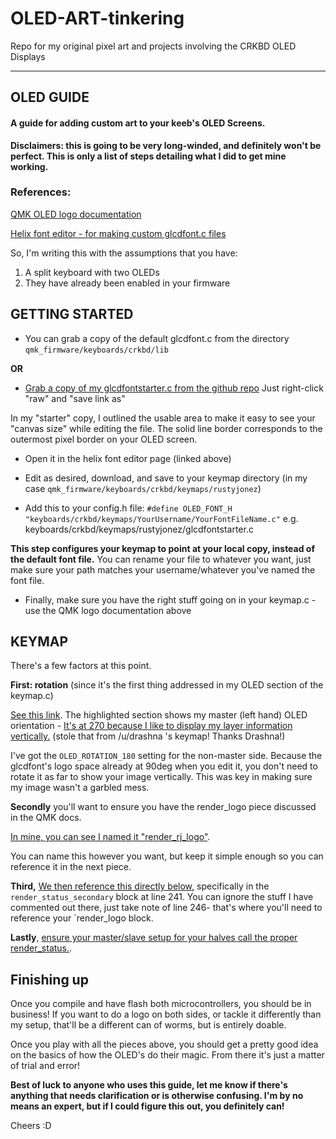 # OLED-ART-tinkering
Repo for my original pixel art and projects involving the CRKBD OLED Displays

--- 

## OLED GUIDE
#### A guide for adding custom art to your keeb's OLED Screens.

**Disclaimers: this is going to be very long-winded, and definitely won't be perfect. This is only a list of steps detailing what I did to get mine working.**


### References:

[QMK OLED logo documentation](https://docs.qmk.fm/#/feature_oled_driver?id=logo-example)

[Helix font editor - for making custom glcdfont.c files](https://helixfonteditor.netlify.com/)


So, I'm writing this with the assumptions that you have:

1. A split keyboard with two OLEDs
2. They have already been enabled in your firmware

## GETTING STARTED

* You can grab a copy of the default glcdfont.c from the directory `qmk_firmware/keyboards/crkbd/lib`

**OR**

* [Grab a copy of my glcdfontstarter.c from the github repo](https://github.com/RustyJonez/OLED-ART-tinkering/blob/master/glcdfontstarter)
Just right-click "raw" and "save link as"

In my "starter" copy, I outlined the usable area to make it easy to see your "canvas size" while editing the file. The solid line border corresponds to the outermost pixel border on your OLED screen.

* Open it in the helix font editor page (linked above)
* Edit as desired, download, and save to your keymap directory (in my case `qmk_firmware/keyboards/crkbd/keymaps/rustyjonez`)



* Add this to your config.h file:
`#define OLED_FONT_H "keyboards/crkbd/keymaps/YourUsername/YourFontFileName.c"`
e.g. keyboards/crkbd/keymaps/rustyjonez/glcdfontstarter.c

**This step configures your keymap to point at your local copy, instead of the default font file.**
You can rename your file to whatever you want, just make sure your path matches your username/whatever you've named the font file.




* Finally, make sure you have the right stuff going on in your keymap.c - use the QMK logo documentation above

## KEYMAP

There's a few factors at this point.



**First: rotation** (since it's the first thing addressed in my OLED section of the keymap.c)

[See this link](https://gist.github.com/RustyJonez/52afc16c260ee669702dec846b1967c5#file-keymap-c-L141-L148). The highlighted section shows my master (left hand) OLED orientation - [It's at 270 because I like to display my layer information vertically.](https://i.imgur.com/7IX04iH.jpg) (stole that from /u/drashna 's keymap! Thanks Drashna!)

I've got the `OLED_ROTATION_180` setting for the non-master side. Because the glcdfont's logo space already at 90deg when you edit it, you don't need to rotate it as far to show your image vertically. This was key in making sure my image wasn't a garbled mess.




**Secondly** you'll want to ensure you have the render_logo piece discussed in the QMK docs. 

[In mine, you can see I named it "render_rj_logo"](https://gist.github.com/RustyJonez/52afc16c260ee669702dec846b1967c5#file-keymap-c-L223-L230). 

You can name this however you want, but keep it simple enough so you can reference it in the next piece.




**Third,** [We then reference this directly below,](https://gist.github.com/RustyJonez/52afc16c260ee669702dec846b1967c5#file-keymap-c-L232-L247) specifically in the `render_status_secondary` block at line 241. You can ignore the stuff I have commented out there, just take note of line 246- that's where you'll need to reference your `render_logo  block.


**Lastly**, [ensure your master/slave setup for your halves call the proper render_status.](https://gist.github.com/RustyJonez/52afc16c260ee669702dec846b1967c5#file-keymap-c-L259-L265). 



## Finishing up

Once you compile and have flash both microcontrollers, you should be in business! If you want to do a logo on both sides, or tackle it differently than my setup, that'll be a different can of worms, but is entirely doable. 

Once you play with all the pieces above, you should get a pretty good idea on the basics of how the OLED's do their magic. From there it's just a matter of trial and error!





**Best of luck to anyone who uses this guide, let me know if there's anything that needs clarification or is otherwise confusing. I'm by no means an expert, but if I could figure this out, you definitely can!**

Cheers :D
